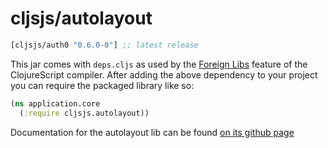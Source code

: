 # cljsjs/autolayout

[](dependency)
```clojure
[cljsjs/auth0 "0.6.0-0"] ;; latest release
```
[](/dependency)

This jar comes with `deps.cljs` as used by the [Foreign Libs][flibs] feature
of the ClojureScript compiler. After adding the above dependency to your project
you can require the packaged library like so:

```clojure
(ns application.core
  (:require cljsjs.autolayout))
```

Documentation for the autolayout lib can be found [on its github page](https://github.com/IjzerenHein/autolayout.js/blob/master/docs/AutoLayout.md)

[flibs]: https://github.com/clojure/clojurescript/wiki/Packaging-Foreign-Dependencies
